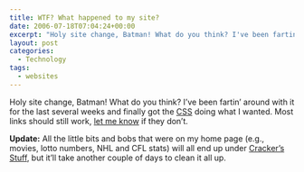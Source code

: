 ```yaml
---
title: WTF? What happened to my site?
date: 2006-07-18T07:04:24+00:00
excerpt: "Holy site change, Batman! What do you think? I've been fartin' around with it for the last several weeks and finally"
layout: post
categories:
  - Technology
tags:
  - websites
---
```

Holy site change, Batman! What do you think? I&#8217;ve been fartin&#8217; around with it for the last several weeks and finally got the [CSS](http://www.w3.org/TR/CSS21/) doing what I wanted. Most links should still work, [let me know](mailto:craig@craigmcn.ca) if they don&#8217;t.

<span style="font-weight: bold;">Update:</span> All the little bits and bobs that were on my home page (e.g., movies, lotto numbers, NHL and CFL stats) will all end up under <a href="shared.php" rel="nofollow">Cracker&#8217;s Stuff</a>, but it&#8217;ll take another couple of days to clean it all up.